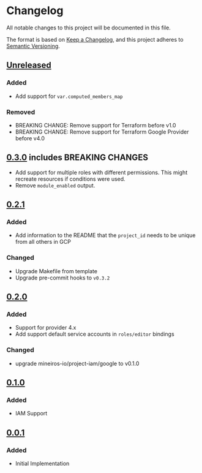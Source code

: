 # Changelog

All notable changes to this project will be documented in this file.

The format is based on [Keep a Changelog](https://keepachangelog.com/en/1.0.0/),
and this project adheres to [Semantic Versioning](https://semver.org/spec/v2.0.0.html).

## [Unreleased]

### Added

 - Add support for `var.computed_members_map`

### Removed

 - BREAKING CHANGE: Remove support for Terraform before v1.0
 - BREAKING CHANGE: Remove support for Terraform Google Provider before v4.0

## [0.3.0] includes BREAKING CHANGES

- Add support for multiple roles with different permissions.
  This might recreate resources if conditions were used.
- Remove `module_enabled` output.

## [0.2.1]

### Added

- Add information to the README that the `project_id` needs to be unique from all others in GCP

### Changed

- Upgrade Makefile from template
- Upgrade pre-commit hooks to `v0.3.2`

## [0.2.0]

### Added

- Support for provider 4.x
- Add support default service accounts in `roles/editor` bindings

### Changed

- upgrade mineiros-io/project-iam/google to v0.1.0

## [0.1.0]

### Added

- IAM Support

## [0.0.1]

### Added

- Initial Implementation

[unreleased]: https://github.com/mineiros-io/terraform-google-project/compare/v0.3.0...HEAD
[0.3.0]: https://github.com/mineiros-io/terraform-google-project/compare/v0.2.1...v0.3.0
[0.2.1]: https://github.com/mineiros-io/terraform-google-project/compare/v0.2.0...v0.2.1
[0.2.0]: https://github.com/mineiros-io/terraform-google-project/compare/v0.1.0...v0.2.0
[0.1.0]: https://github.com/mineiros-io/terraform-google-project/compare/v0.0.1...v0.1.0
[0.0.1]: https://github.com/mineiros-io/terraform-google-project/releases/tag/v0.0.1
